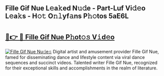 ## Fille Gif Nue L𝚎a𝚔ed N𝚞𝚍e - Part-Luf Vi𝚍𝚎o L𝚎a𝚔s - H𝚘𝚝 O𝚗𝚕yf𝚊ns P𝚑𝚘tos 5aE6L

# <h2><a href="http://kfbpfb.oniu.top/?m=Fille+Gif+Nue">🔗👉 🔴 Fille Gif Nue P𝚑ot𝚘𝚜 V𝚒d𝚎o</a></h2>

[![Fille Gif Nue Nu𝚍e𝚜](https://i.imgur.com/0qMVB7G.gif)](http://kfbpfb.oniu.top/?m=Fille+Gif+Nue)
Digital artist and amusement provider Fille Gif Nue, famed for disseminating dance and lifestyle content via viral dance sequences and succinct videos. Talented writer Fille Gif Nue, recognized for their exceptional skills and accomplishments in the realm of literature.  
